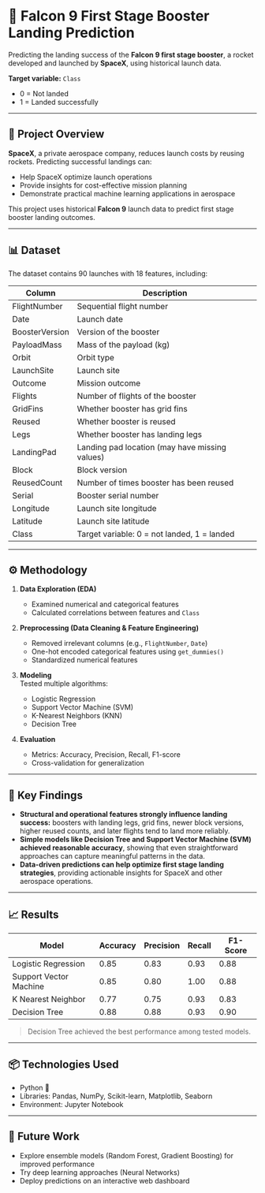 # 🚀 Falcon 9 First Stage Booster Landing Prediction

Predicting the landing success of the **Falcon 9 first stage booster**, a rocket developed and launched by **SpaceX**, using historical launch data.

**Target variable:** `Class`  
- 0 = Not landed  
- 1 = Landed successfully  

---

## 📄 Project Overview

**SpaceX**, a private aerospace company, reduces launch costs by reusing rockets. Predicting successful landings can:  
- Help SpaceX optimize launch operations  
- Provide insights for cost-effective mission planning  
- Demonstrate practical machine learning applications in aerospace  

This project uses historical **Falcon 9** launch data to predict first stage booster landing outcomes.

---

## 📊 Dataset

The dataset contains 90 launches with 18 features, including:

| Column         | Description |
|----------------|-------------|
| FlightNumber   | Sequential flight number |
| Date           | Launch date |
| BoosterVersion | Version of the booster |
| PayloadMass    | Mass of the payload (kg) |
| Orbit          | Orbit type |
| LaunchSite     | Launch site |
| Outcome        | Mission outcome |
| Flights        | Number of flights of the booster |
| GridFins       | Whether booster has grid fins |
| Reused         | Whether booster is reused |
| Legs           | Whether booster has landing legs |
| LandingPad     | Landing pad location (may have missing values) |
| Block          | Block version |
| ReusedCount    | Number of times booster has been reused |
| Serial         | Booster serial number |
| Longitude      | Launch site longitude |
| Latitude       | Launch site latitude |
| Class          | Target variable: 0 = not landed, 1 = landed |

---

## ⚙️ Methodology

1. **Data Exploration (EDA)**  
   - Examined numerical and categorical features  
   - Calculated correlations between features and `Class`  

2. **Preprocessing (Data Cleaning & Feature Engineering)**  
   - Removed irrelevant columns (e.g., `FlightNumber`, `Date`)  
   - One-hot encoded categorical features using `get_dummies()`  
   - Standardized numerical features  

3. **Modeling**  
   Tested multiple algorithms:  
   - Logistic Regression  
   - Support Vector Machine (SVM)  
   - K-Nearest Neighbors (KNN)  
   - Decision Tree  

4. **Evaluation**  
   - Metrics: Accuracy, Precision, Recall, F1-score  
   - Cross-validation for generalization  

---

## 🧠 Key Findings

- **Structural and operational features strongly influence landing success:** boosters with landing legs, grid fins, newer block versions, higher reused counts, and later flights tend to land more reliably.  
- **Simple models like Decision Tree and Support Vector Machine (SVM) achieved reasonable accuracy**, showing that even straightforward approaches can capture meaningful patterns in the data.  
- **Data-driven predictions can help optimize first stage landing strategies**, providing actionable insights for SpaceX and other aerospace operations.

---

## 📈 Results

| Model                  | Accuracy | Precision | Recall | F1-Score |
|------------------------|---------|----------|--------|----------|
| Logistic Regression    | 0.85    | 0.83     | 0.93   | 0.88     |
| Support Vector Machine | 0.85    | 0.80     | 1.00   | 0.88     |
| K Nearest Neighbor     | 0.77    | 0.75     | 0.93   | 0.83     |
| Decision Tree          | 0.88    | 0.88     | 0.93   | 0.90     |

> Decision Tree achieved the best performance among tested models.

---

## 📦 Technologies Used

- Python 🐍  
- Libraries: Pandas, NumPy, Scikit-learn, Matplotlib, Seaborn  
- Environment: Jupyter Notebook  

---

## 🔮 Future Work

- Explore ensemble models (Random Forest, Gradient Boosting) for improved performance  
- Try deep learning approaches (Neural Networks)  
- Deploy predictions on an interactive web dashboard

